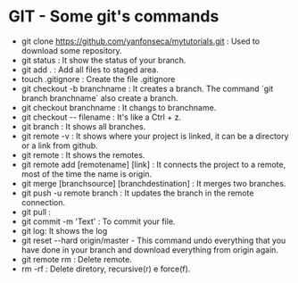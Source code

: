 
# GIT - Some git's commands

* git clone https://github.com/yanfonseca/mytutorials.git : Used to download some repository. 
* git status : It show the status of your branch. 
* git add . : Add all files to staged area.
* touch .gitignore : Create the file .gitignore
* git checkout -b branchname : It creates a branch. The command ´git branch branchname´ also create a branch.
* git checkout branchname : It changs to branchname.
* git checkout -- filename : It's like a Ctrl + z.
* git branch : It shows all branches.
* git remote -v : It shows where your project is linked, it can be a directory or a link from github.
* git remote : It shows the remotes.
* git remote add [remotename] [link] : It connects the project to a remote, most of the time the name is origin.
* git merge [branchsource] [branchdestination] : It merges two branches.
* git push -u remote branch : It updates the branch in the remote connection.
* git pull : 
* git commit -m 'Text' : To commit your file.
* git log: It shows the log
* git reset --hard origin/master - This command undo everything that you have done in your branch and download everything from origin again. 
* git remote rm <remote-name> : Delete remote. 
* rm -rf <diretorios> : Delete diretory, recursive(r) e force(f).
